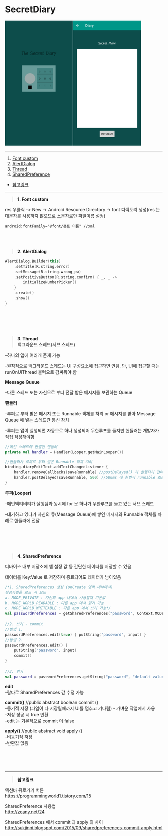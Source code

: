 # SecretDiary

<img src="https://github.com/HYUNJUNEPARK/ImageRepository/blob/master/3_SecretDiary.png" height="400"/>

---
1. <a href = "#content1">Font custom</a></br>
2. <a href = "#content2">AlertDialog</a></br>
3. <a href = "#content3">Thread</a></br>
4. <a href = "#content4">SharedPreference</a></br>
* <a href = "#ref">참고링크</a>
---
><a id = "content1">**1. Font custom**</a></br>

res 우클릭  -> New -> Android Resource Directory -> font 디렉토리 생성(res 는 대문자를 사용하지 않으므로 소문자로만 파일이름 설정)

`android:fontFamily="@font/폰트 이름" //xml`
<br></br>
<br></br>

><a id = "content2">**2. AlertDialog**</a></br>
```kotlin
AlertDialog.Builder(this)
    .setTitle(R.string.error)
    .setMessage(R.string.wrong_pw)
    .setPositiveButton(R.string.confirm) { _, _ ->
        initializeNumberPicker()
    }
    .create()
    .show()
}
```
<br></br>
<br></br>

><a id = "content3">**3. Thread**</a></br>
**백그라운드 스레드(서브 스레드)**

-하나의 앱에 여러개 존재 가능

-원칙적으로 백그라운드 스레드는 UI 구성요소에 접근하면 안됨. 단, UI에 접근할 때는 runOnUiThread 블럭으로 감싸줘야 함

**Message Queue**

-다른 스레드 또는 자신으로 부터 전달 받은 메시지를 보관하는 Queue

**핸들러**

-루퍼로 부터 받은 메시지 또는 Runnable 객체를 처리 or 메시지를 받아 Message Queue 에 넣는 스레드간 통신 장치

-루퍼는 앱이 실행되면 자동으로 하나 생성되어 무한루프를 돌지만 핸들러는 개발자가 직접 작성해야함

```kotlin
//메인 스레드에 연결된 핸들러
private val handler = Handler(Looper.getMainLooper())
```

```kotlin
//핸들러가 루퍼로 부터 받은 Runnable 객체 처리
binding.diaryEditText.addTextChangedListener {
    handler.removeCallbacks(saveRunnable) //postDelayed() 가 실행되기 전에 runnable 이 있다면 지움
    handler.postDelayed(saveRunnable, 500) //500ms 에 한번씩 runnable 호출
}
```

**루퍼(Looper)**

-메인액티비티가 실행됨과 동시에 for 문 하나가 무한루프를 돌고 있는 서브 스레드

-대기하고 있다가 자신의 큐(Message Queue)에 쌓인 메시지와 Runnable 객체를 차례로 핸들러에 전달

<br></br>
<br></br>

><a id = "content4">**4. SharedPreference**</a></br>

디바이스 내부 저장소에 앱 설정 값 등 간단한 데이터를 저장할 수 있음

데이터를 Key:Value 로 저장하며 종료되어도 데이터가 남아있음

```kotlin
/*1. SharedPreferences 생성 (onCreate 영역 내부에서)
설정파일을 로드 시 모드
a. MODE_PRIVATE : 자신의 app 내에서 사용할때 기본값
b. MODE_WORLD_READABLE : 다른 app 에서 읽기 가능
c. MODE_WORLD_WRITEABLE : 다른 app 에서 쓰기 가능*/
val passwordPreferences = getSharedPreferences("password", Context.MODE_PRIVATE)

//2. 쓰기 - commit
//방법 1.
passwordPreferences.edit(true) { putString("password", input) }
//방법 2.
passwordPreferences.edit() {
    putString("password", input)
    commit()
}

//3. 읽기
val password = passwordPreferences.getString("password", "default value") //String getString(String var1, @Nullable String var2);

```

**edit**</br>
-람다로 SharedPreferences 값 수정 가능</br>

**commit()** //public abstract boolean commit ()</br>
-동기적 저장 (파일이 다 저장될때까지 UI를 멈추고 기다림) - 가벼운 작업에서 사용</br>
-저장 성공 시 true 반환</br>
-edit 는 기본적으로 commit 이 false</br>

**apply()** //public abstract void apply ()</br>
-비동기적 저장</br>
-반환값 없음</br>
<br></br>
<br></br>

---
><a id = "ref">**참고링크**</a></br>

액션바 뒤로가기 버튼</br>
https://programmingworld1.tistory.com/15</br>

SharedPreference 사용법</br>
http://zeany.net/24</br>

SharedPreferences 에서 commit 과 apply 의 차이</br>
http://sukjinni.blogspot.com/2015/09/sharedpreferences-commit-apply.html</br>


